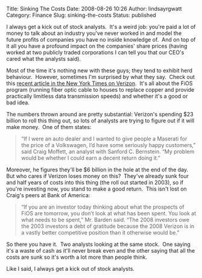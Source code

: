Title: Sinking The Costs
Date: 2008-08-26 10:26
Author: lindsayrgwatt
Category: Finance
Slug: sinking-the-costs
Status: published

I always get a kick out of stock analysts.  It's a weird job: you're paid a lot of money to talk about an industry you've never worked in and model the future profits of companies you have no inside knowledge of.  And on top of it all you have a profound impact on the companies' share prices (having worked at two publicly traded corporations I can tell you that our CEO's cared what the analysts said).

Most of the time it's nothing new with these guys; they tend to exhibit herd behaviour.  However, sometimes I'm surprised by what they say.  Check out this [recent article in the New York Times on Verizon](http://www.nytimes.com/2008/08/19/technology/19fios.html?_r=2&partner=rssnyt&emc=rss&pagewanted=all&oref=slogin&oref=slogin).  It's all about the FiOS program (running fiber optic cable to houses to replace copper and provide practically limitless data transmission speeds) and whether it's a good or bad idea.

The numbers thrown around are pretty substantial: Verizon's spending $23 billion to roll this thing out, so lots of analysts are trying to figure out if it will make money.  One of them states:

> “If I were an auto dealer and I wanted to give people a Maserati for the price of a Volkswagen, I’d have some seriously happy customers,” said Craig Moffett, an analyst with Sanford C. Bernstein. “My problem would be whether I could earn a decent return doing it.”

Moreover, he figures they'll be $6 billion in the hole at the end of the day.  But who cares if Verizon loses money on this?  They've already sunk four and half years of costs into this thing (the roll out started in 2003), so if you're investing now, you stand to make a good return.  This isn't lost on Craig's peers at Bank of America:

> “If you are an investor today thinking about what the prospects of FiOS are tomorrow, you don’t look at what has been spent. You look at what needs to be spent,” Mr. Barden said. “The 2008 investors owe the 2003 investors a debt of gratitude because the 2008 Verizon is in a vastly better competitive position than it otherwise would be.”

So there you have it.  Two analysts looking at the same stock.  One saying it's a waste of cash as it'll never break even and the other saying that all the costs are sunk so it's worth a lot more than people think.

Like I said, I always get a kick out of stock analysts.
